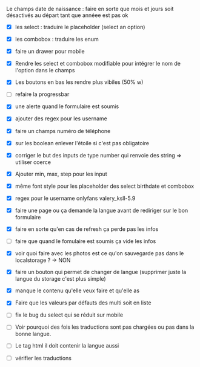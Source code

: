 Le champs date de naissance : faire en sorte que mois et jours soit désactivés au départ tant que annéee est pas ok

- [X] les select : traduire le placeholder (select an option)

- [X] les combobox : traduire les enum
- [X] faire un drawer pour mobile

- [X] Rendre les select et combobox modifiable pour intégrer le nom de l'option dans le champs
- [X] Les boutons en bas les rendre plus vibiles (50% w)
- [ ] refaire la progressbar
- [X] une alerte quand le formulaire est soumis

- [X] ajouter des regex pour les username
- [X] faire un champs numéro de téléphone

- [X] sur les boolean enlever l'étoile si c'est pas obligatoire
- [X] corriger le but des inputs de type number qui renvoie des string => utiliser coerce
- [X] Ajouter min, max, step pour les input

- [X] même font style pour les placeholder des select birthdate et combobox
- [X] regex pour le username onlyfans valery_ksll-5.9
- [X] faire une page ou ça demande la langue avant de rediriger sur le bon formulaire
- [X] faire en sorte qu'en cas de refresh ça perde pas les infos
- [ ] faire que quand le fomulaire est soumis ça vide les infos
- [X] voir quoi faire avec les photos est ce qu'on sauvegarde pas dans le localstorage ? -> NON

- [X] faire un bouton qui permet de changer de langue (supprimer juste la langue du storage c'est plus simple)
- [X] manque le contenu qu'elle veux faire et qu'elle as
- [X] Faire que les valeurs par défauts des multi soit en liste
- [ ] fix le bug du select qui se réduit sur mobile
- [ ] Voir pourquoi des fois les traductions sont pas chargées ou pas dans la bonne langue.
- [ ] Le tag html il doit contenir la langue aussi
- [ ] vérifier les traductions